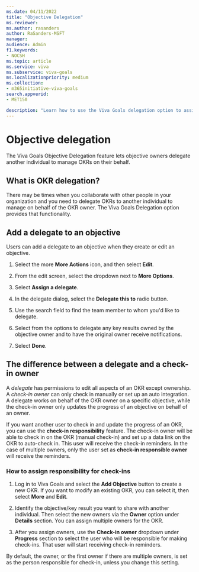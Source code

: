 ```yaml
---
ms.date: 04/11/2022
title: "Objective Delegation"
ms.reviewer: 
ms.author: rasanders
author: RaSanders-MSFT
manager:
audience: Admin
f1.keywords:
- NOCSH
ms.topic: article
ms.service: viva
ms.subservice: viva-goals
ms.localizationpriority: medium
ms.collection:  
- m365initiative-viva-goals
search.appverid:
- MET150

description: "Learn how to use the Viva Goals delegation option to assign another individual to manage/work on OKRs that aren't owned by them."
---
```


# Objective delegation

The Viva Goals Objective Delegation feature lets objective owners delegate another individual to manage OKRs on their behalf.

## What is OKR delegation?

There may be times when you collaborate with other people in your organization and you need to delegate OKRs to another individual to manage on behalf of the OKR owner. The Viva Goals Delegation option provides that functionality.

## Add a delegate to an objective

Users can add a delegate to an objective when they create or edit an objective.

1. Select the more **More Actions** icon, and then select **Edit**.

2. From the edit screen, select the dropdown next to **More Options**.

3. Select **Assign a delegate**.
    
4. In the delegate dialog, select the **Delegate this to** radio button.
    
5. Use the search field to find the team member to whom you'd like to delegate.
    
6. Select from the options to delegate any key results owned by the objective owner and to have the original owner receive notifications.

7. Select **Done**.

## The difference between a delegate and a check-in owner

A *delegate* has permissions to edit all aspects of an OKR except ownership. A *check-in owner* can only check in manually or set up an auto integration. A delegate works on behalf of the OKR owner on a specific objective, while the check-in owner only updates the progress of an objective on behalf of an owner.

If you want another user to check in and update the progress of an OKR, you can use the **check-in responsibility** feature. The check-in owner will be able to check in on the OKR (manual check-in) and set up a data link on the OKR to auto-check in. This user will receive the check-in reminders. In the case of multiple owners, only the user set as **check-in responsible owner** will receive the reminders.

### How to assign responsibility for check-ins

1. Log in to Viva Goals and select the **Add Objective** button to create a new OKR. If you want to modify an existing OKR, you can select it, then select **More** and **Edit**.

2. Identify the objective/key result you want to share with another individual. Then select the new owners via the **Owner** option under **Details** section. You can assign multiple owners for the OKR.

3. After you assign owners, use the **Check-in owner** dropdown under **Progress** section to select the user who will be responsible for making check-ins. That user will start receiving check-in reminders.

By default, the owner, or the first owner if there are multiple owners, is set as the person responsible for check-in, unless you change this setting.

